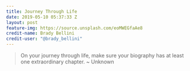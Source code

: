 ```yaml
---
title: Journey Through Life
date: 2019-05-10 05:37:33 Z
layout: post
feature-img: https://source.unsplash.com/eoMWEGfaAe8
credit-name: Brady Bellini
credit-user: "@brady_bellini"
---
```


> On your journey through life, make sure your biography has at least one extraordinary chapter. ~ Unknown
